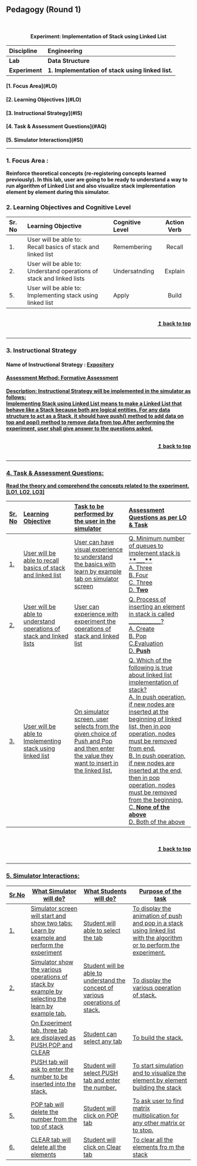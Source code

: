 ## Pedagogy (Round 1)

<p align="center">
<br>
<br>
<b> Experiment: Implementation of Stack using Linked List <a name="top"></a> <br>
</p>

| <b>Discipline  | <b>Engineering                                    |
| :------------- | :------------------------------------------------ |
| <b> Lab        | <b> Data Structure                                |
| <b> Experiment | <b> 1. Implementation of stack using linked list. |

<h4> [1. Focus Area](#LO)
<h4> [2. Learning Objectives ](#LO)
<h4> [3. Instructional Strategy](#IS)
<h4> [4. Task & Assessment Questions](#AQ)
<h4> [5. Simulator Interactions](#SI)
<hr>

<a name="LO"></a>

### 1. Focus Area : 

Reinforce theoretical concepts (re-registering concepts learned previously).
In this lab, user are going to be ready to understand a way to run algorithm of Linked List and also visualize stack implementation element by element during this simulator.

### 2. Learning Objectives and Cognitive Level

| Sr. No | Learning Objective                                                                  | Cognitive Level | Action Verb |
| :----- | :---------------------------------------------------------------------------------- | :-------------- | :---------: |
| 1.     | User will be able to: <br> Recall basics of stack and linked list <br>              | Remembering     |  Recall     |
| 2.     | User will be able to: <br> Understand operations of stack and linked lists <br>     | Undersatnding   |  Explain    | 
| 5.     | User will be able to: <br> Implementing stack using linked list                     | Apply           |  Build      |

<br/>
<div align="right">
    <b><a href="#top">↥ back to top</a></b>
</div>
<br/>
<hr>

<a name="IS"></a>

### 3. Instructional Strategy

#### Name of Instructional Strategy : <u> Expository

#### Assessment Method: Formative Assessment

<u> <b>Description:</b></u> <u> Instructional Strategy will be implemented in the simulator as follows: </u>
<br>
Implementing Stack using Linked List means to make a Linked List that behave like a Stack because both are  logical entities. For any data structure to act as a Stack, it should have push() method to add data on top and pop() method to remove data from top.After performing the experiment, user shall give answer to the questions asked.

<br/>
<div align="right">
    <b><a href="#top">↥ back to top</a></b>
</div>
<br/>
<hr>

<a name="AQ"></a>

### 4. Task & Assessment Questions:

Read the theory and comprehend the concepts related to the experiment. [LO1, LO2, LO3]
<br>

| Sr. No | Learning Objective | Task to be performed by <br> the user in the simulator                                                                                                                                                                                                      | Assessment Questions as per LO & Task                                                                                                                                                                                |
| :----- | :----------------- | :---------------------------------------------------------------------------------------------------------------------------------------------------------------------------------------------------------------------------------------------------------- | :------------------------------------------------------------------------------------------------------------------------------------------------------------------------------------------------------------------- |
| 1.     | User will be able to recall basics of stack and linked list         | User can have visual experience to understand the basics with learn by example tab on simulator screen                                                                                                              | Q. Minimum number of queues to implement stack is \***\*\_\_\_\*\*** <br>A. Three <br>B. Four <br>C. Three <br>D. **Two**                                                                                            |
| 2.     | User will be able to understand operations of stack and linked lists            | User can experience with experiment the operations of stack and linked list                                                                                                                                                                        | Q. Process of inserting an element in stack is called ____________?<br>A. Create <br>B. Pop <br>C.Evaluation <br>D. **Push**                                                                         |
| 3.     | User will be able to Implementing stack using linked list              | On simulator screen, user selects from the given choice of Push and Pop and then enter the value they want to insert in the linked list.                                                                                                                    | Q. Which of the following is true about linked list implementation of stack?<br> A. In push operation, if new nodes are inserted at the beginning of linked list, then in pop operation, nodes must be removed from end. <br> B. In push operation, if new nodes are inserted at the end, then in pop operation, nodes must be removed from the beginning. <br> C. **None of the above** <br>D. Both of the above |
          

</div>
<br>

<br/>
<div align="right">
    <b><a href="#top">↥ back to top</a></b>
</div>
<br/>
<hr>

<a name="SI"></a>

### 5. Simulator Interactions:
<table class="table table-striped table-bordered">
<thead>
<tr>
<th><a href="http://Sr.No">Sr.No</a></th>
<th>What Simulator will do?</th>
<th>What Students will do?</th>
<th>Purpose of the task</th>
</tr>
</thead>
<tbody>
<tr>
<td>1.</td>
<td>Simulator screen will start and show two   tabs:     Learn by example and perform the experiment</td>
<td>Student will able to select the tab</td>
<td>To display the animation of push and pop in a   stack using linked list with the algorithm or to perform the experiment.</td>
</tr>
<tr>
<td>2.</td>
<td>Simulator show the various operations of   stack by example by selecting the learn by example tab.</td>
<td>Student   will be able to understand the concept of various operations of stack.</td>
<td>To   display the various operation of stack.</td>
</tr>
<tr>
<td>3.</td>
<td>On   Experiment tab, three  tab are   displayed as PUSH,POP and CLEAR</td>
<td>Student   can select any tab</td>
<td>To   build the stack.</td>
</tr>
<tr>
<td>4.</td>
<td>PUSH tab will ask to enter the number to be   inserted into the stack.</td>
<td>Student   will select PUSH tab and enter the number.</td>
<td>To   start simulation and to visualize the element by element building the stack</td>
</tr>
<tr>
<td>5.</td>
<td>POP   tab will delete the number from the top of stack</td>
<td>Student   will click on POP tab</td>
<td>To   ask user to find matrix multiplication for any other matrix or to stop.</td>
</tr>
<tr>
<td>6.</td>
<td>CLEAR   tab will delete all the elements</td>
<td>Student   will click on Clear tab</td>
<td>To   clear all the elements fro m the stack</td>
</tr>
</tbody>
</table>
